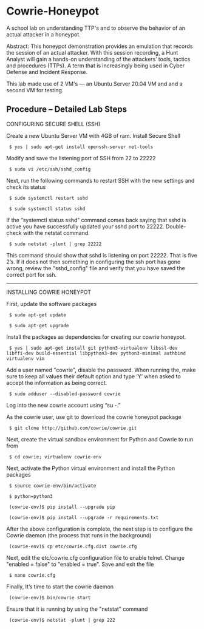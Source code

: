 # Cowrie-Honeypot
A school lab on understanding TTP's and to observe the behavior of an actual attacker in a honeypot. 

Abstract: This honeypot demonstration provides an emulation that records the session of an actual attacker. With this session recording, a Hunt Analyst will gain a hands-on understanding of the attackers’ tools, tactics and procedures (TTPs). A term that is increasingly being used in Cyber Defense and Incident Response. 

This lab made use of 2 VM's — an Ubuntu Server 20.04 VM and and a second VM for testing.

Procedure – Detailed Lab Steps 
----------------------------------------------------------------------------------------------------------------------------------------------------------------------
CONFIGURING SECURE SHELL (SSH) 

Create a new Ubuntu Server VM with 4GB of ram. Install Secure Shell

     $ yes | sudo apt-get install openssh-server net-tools
     
Modify and save the listening port of SSH from  22 to 22222

     $ sudo vi /etc/ssh/sshd_config
     
Next, run the following commands to restart SSH with the new settings and check its status

     $ sudo systemctl restart sshd
     
     $ sudo systemctl status sshd
     
If the “systemctl status sshd” command comes back saying that sshd is active you have successfully updated your sshd port to 22222. Double-check with the netstat command. 

     $ sudo netstat -plunt | grep 22222
     
This command should show that sshd is listening on port 22222. That is five 2’s. If it does not then something in configuring the ssh port has gone wrong, review the "sshd_config" file and verify that you have saved the correct port for ssh.

----------------------------------------------------------------------------------------------------------------------------------------------------------------------

INSTALLING COWRIE HONEYPOT

First, update the software packages

     $ sudo apt-get update
     
     $ sudo apt-get upgrade
     
Install the packages as dependencies for creating our cowrie honeypot.

     $ yes | sudo apt-get install git python3-virtualenv libssl-dev libffi-dev build-essential libpython3-dev python3-minimal authbind virtualenv vim
     
Add a user named "cowrie", disable the password. When running the, make sure to keep all values their default option and type ‘Y’ when asked to accept the information as being correct.

     $ sudo adduser --disabled-password cowrie
     
Log into the new cowrie account using “su -.”
     
As the cowrie user, use git to download the cowrie honeypot package
     
     $ git clone http://github.com/cowrie/cowrie.git
          
Next, create the virtual sandbox environment for Python and Cowrie to run from
     
     $ cd cowrie; virtualenv cowrie-env
          
Next, activate the Python virtual environment and install the Python packages
     
     $ source cowrie-env/bin/activate
          
     $ python=python3 
          
     (cowrie-env)$ pip install --upgrade pip
          
     (cowrie-env)$ pip install --upgrade -r requirements.txt
          
After the above configuration is complete, the next step is to configure the Cowrie daemon (the process that runs in the background)
     
     (cowrie-env)$ cp etc/cowrie.cfg.dist cowrie.cfg
     
Next, edit the etc/cowrie.cfg configuration file to enable telnet. Change "enabled = false" to "enabled = true". Save and exit the file

     $ nano cowrie.cfg
     
Finally, It’s time to start the cowrie daemon

     (cowrie-env)$ bin/cowrie start
     
Ensure that it is running by using the "netstat" command

     (cowrie-env)$ netstat -plunt | grep 222

     
